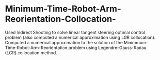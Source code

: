 # Minimum-Time-Robot-Arm-Reorientation-Collocation-
Used Indirect Shooting to solve linear tangent steering optimal control problem (also computed a numerical approximation using LGR collocation). Computed a numerical approximation to the solution of the Minimmum-Time-Robot-Arm-Reorientation problem using Legendre-Gauss-Radau (LGR) collocation method.
